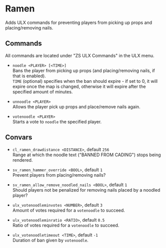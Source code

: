 # Ramen

Adds ULX commands for preventing players from picking up props and placing/removing nails.

## Commands

All commands are located under "ZS ULX Commands" in the ULX menu.

- `noodle <PLAYER> [<TIME>]`  
	Bans the player from picking up props (and placing/removing nails, if that is enabled).  
	`TIME` (optional) specifies when the ban should expire -
	if set to 0, it will expire once the map is changed,
	otherwise it will expire after the specified amount of minutes.

- `unnoodle <PLAYER>`  
	Allows the player pick up props and place/remove nails again.

- `votenoodle <PLAYER>`  
	Starts a vote to `noodle` the specified player.

## Convars

- `cl_ramen_drawdistance <DISTANCE>`, default `256`  
	Range at which the noodle text ("BANNED FROM CADING") stops being rendered.

- `sv_ramen_hammer_override <BOOL>`, default `1`  
	Prevent players from placing/removing nails?

- `sv_ramen_allow_remove_noodled_nails <BOOL>`, default `1`  
	Should players not be penalized for removing nails placed by a noodled player?  

- `ulx_votenoodleminvotes <NUMBER>`, default `3`  
	Amount of votes required for a `votenoodle` to succeed.

- `ulx_votenoodleminratio <RATIO>`, default `0.5`  
	Ratio of votes required for a `votenoodle` to succeed.

- `ulx_votenoodletimeout <TIME>`, default `-1`  
	Duration of ban given by `votenoodle`.
